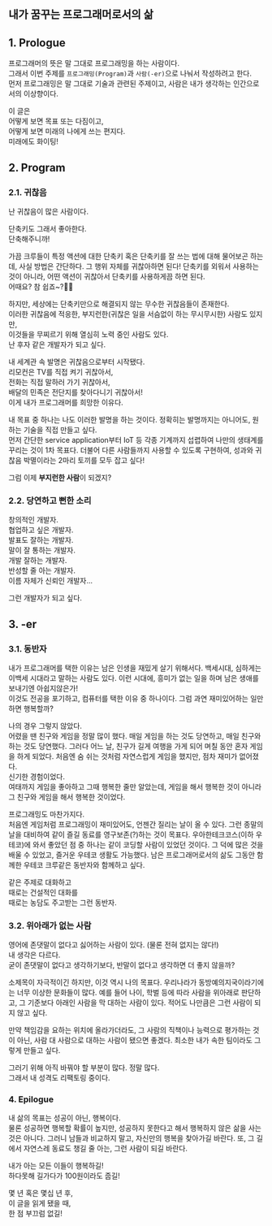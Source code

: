 ## 내가 꿈꾸는 프로그래머로서의 삶

## 1. Prologue

프로그래머의 뜻은 말 그대로 프로그래밍을 하는 사람이다.<br>
그래서 이번 주제를 `프로그래밍(Program)`과 `사람(-er)`으로 나눠서 작성하려고 한다.<br>
먼저 프로그래밍은 말 그대로 기술과 관련된 주제이고,
사람은 내가 생각하는 인간으로서의 이상향이다.

이 글은<br>
어떻게 보면 목표 또는 다짐이고,<br>
어떻게 보면 미래의 나에게 쓰는 편지다.<br>
미래에도 화이팅!


## 2. Program

### 2.1. 귀찮음

난 귀찮음이 많은 사람이다.

단축키도 그래서 좋아한다.<br>
단축해주니까!

가끔 크루들이 특정 액션에 대한 단축키 혹은 단축키를 잘 쓰는 법에 대해 물어보곤 하는데, 사실 방법은 간단하다.
그 행위 자체를 귀찮아하면 된다!
단축키를 외워서 사용하는 것이 아니라, 어떤 액션이 귀찮아서 단축키를 사용하게끔 하면 된다.<br>
어때요? 참 쉽죠~?🧔🎨

하지만, 세상에는 단축키만으로 해결되지 않는 무수한 귀찮음들이 존재한다.<br>
이러한 귀찮음에 적응한, 부지런한(귀찮은 일을 서슴없이 하는 무시무시한) 사람도 있지만,<br>
이것들을 무찌르기 위해 열심히 노력 중인 사람도 있다.<br>
난 후자 같은 개발자가 되고 싶다.

내 세계관 속 발명은 귀찮음으로부터 시작됐다.<br>
리모컨은 TV를 직접 켜기 귀찮아서,<br>
전화는 직접 말하러 가기 귀찮아서,<br>
배달의 민족은 전단지를 찾아다니기 귀찮아서!<br>
이게 내가 프로그래머를 희망한 이유다.

내 목표 중 하나는 나도 이러한 발명을 하는 것이다.
정확히는 발명까지는 아니어도, 원하는 기술을 직접 만들고 싶다.<br>
먼저 간단한 service application부터 IoT 등 각종 기계까지 섭렵하여 나만의 생태계를 꾸리는 것이 1차 목표다.
더불어 다른 사람들까지 사용할 수 있도록 구현하여, 성과와 귀찮음 박멸이라는 2마리 토끼를 모두 잡고 싶다!

그럼 이제 **부지런한 사람**이 되겠지?

### 2.2. 당연하고 뻔한 소리

창의적인 개발자.<br>
협업하고 싶은 개발자.<br>
발표도 잘하는 개발자.<br>
말이 잘 통하는 개발자.<br>
개발 잘하는 개발자.<br>
반성할 줄 아는 개발자.<br>
이름 자체가 신뢰인 개발자...

그런 개발자가 되고 싶다.


## 3. -er

### 3.1. 동반자

내가 프로그래머를 택한 이유는 남은 인생을 재밌게 살기 위해서다. 
백세시대, 심하게는 이백세 시대라고 말하는 사람도 있다.
이런 시대에, 흥미가 없는 일을 하며 남은 생애를 보내기엔 아쉽지않은가!<br>
이것도 전공을 포기하고, 컴퓨터를 택한 이유 중 하나이다.
그럼 과연 재미있어하는 일만 하면 행복할까?

나의 경우 그렇지 않았다.<br>
어렸을 땐 친구와 게임을 정말 많이 했다.
매일 게임을 하는 것도 당연하고, 매일 친구와 하는 것도 당연했다.
그러다 어느 날, 친구가 길게 여행을 가게 되어 며칠 동안 혼자 게임을 하게 되었다.
처음엔 숨 쉬는 것처럼 자연스럽게 게임을 했지만, 점차 재미가 없어졌다.<br>
신기한 경험이었다.<br>
여태까지 게임을 좋아하고 그때 행복한 줄만 알았는데,
게임을 해서 행복한 것이 아니라 그 친구와 게임을 해서 행복한 것이었다.

프로그래밍도 마찬가지다.<br>
처음엔 게임처럼 프로그래밍이 재미있어도, 언젠간 질리는 날이 올 수 있다.
그런 종말의 날을 대비하여 같이 즐길 동료를 영구보존(?)하는 것이 목표다.
우아한테크코스(이하 우테코)에 와서 좋았던 점 중 하나는 같이 코딩할 사람이 있었던 것이다.
그 덕에 많은 것을 배울 수 있었고, 즐거운 우테코 생활도 가능했다.
남은 프로그래머로서의 삶도 그동안 함께한 우테코 크루같은 동반자와 함께하고 싶다.

같은 주제로 대화하고<br>
때로는 건설적인 대화를<br>
때로는 농담도 주고받는 그런 동반자.

### 3.2. 위아래가 없는 사람

영어에 존댓말이 없다고 싫어하는 사람이 있다. (물론 전혀 없지는 않다!)<br>
내 생각은 다르다.<br>
굳이 존댓말이 없다고 생각하기보다, 반말이 없다고 생각하면 더 좋지 않을까?

소제목이 자극적이긴 하지만, 이것 역시 나의 목표다.
우리나라가 동방예의지국이라기에는 너무 이상한 문화들이 많다.
예를 들어 나이, 학벌 등에 따라 사람을 위아래로 판단하고, 그 기준보다 아래인 사람을 막 대하는 사람이 있다.
적어도 나만큼은 그런 사람이 되지 않고 싶다.

만약 책임감을 요하는 위치에 올라가더라도,
그 사람의 직책이나 능력으로 평가하는 것이 아닌, 사람 대 사람으로 대하는 사람이 됐으면 좋겠다.
최소한 내가 속한 팀이라도 그렇게 만들고 싶다.

그러기 위해 아직 바꿔야 할 부분이 많다. 정말 많다.<br>
그래서 내 성격도 리팩토링 중이다.


### 4. Epilogue

내 삶의 목표는 성공이 아닌, 행복이다.<br>
물론 성공하면 행복할 확률이 높지만, 성공하지 못한다고 해서 행복하지 않은 삶을 사는 것은 아니다.
그러니 남들과 비교하지 말고, 자신만의 행복을 찾아가길 바란다.
또, 그 길에서 자연스레 동료도 챙길 줄 아는, 그런 사람이 되길 바란다.

내가 아는 모든 이들이 행복하길!<br>
하다못해 길가다가 100원이라도 줍길!

몇 년 혹은 몇십 년 후,<br>
이 글을 읽게 됐을 때,<br>
한 점 부끄럼 없길!
